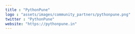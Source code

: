 ```yaml
---
title : "PythonPune"
logo : "assets/images/community_partners/pythonpune.png"
twitter : "PythonPune"
website: "https://pythonpune.in"
---
```

